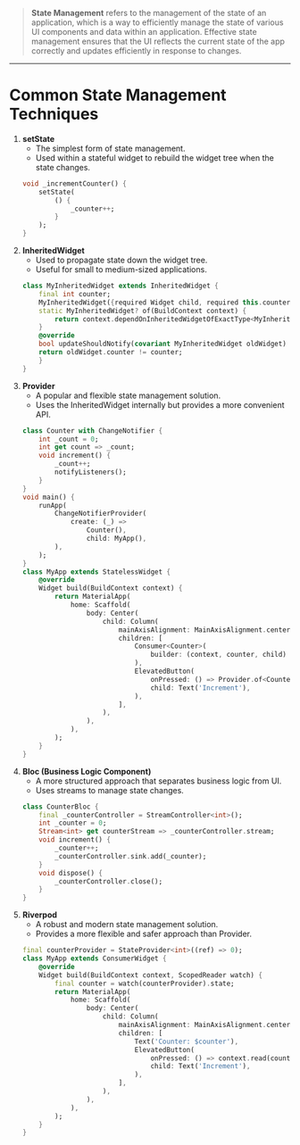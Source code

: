 > **State Management** refers to the management of the state of an application, which is a way to efficiently manage the state of various UI components and data within an application. Effective state management ensures that the UI reflects the current state of the app correctly and updates efficiently in response to changes.
---
# Common State Management Techniques
1. **setState**
	- The simplest form of state management.
	- Used within a stateful widget to rebuild the widget tree when the state changes.
	```dart
	void _incrementCounter() {
		setState(
			() {
				_counter++;
			}
		);
	}
	```
2.  **InheritedWidget**
	- Used to propagate state down the widget tree.
	- Useful for small to medium-sized applications.
	```dart
	class MyInheritedWidget extends InheritedWidget {
		final int counter;
		MyInheritedWidget({required Widget child, required this.counter}) : super(child: child);    
		static MyInheritedWidget? of(BuildContext context) {     
			return context.dependOnInheritedWidgetOfExactType<MyInheritedWidget>();   
		}    
		@override   
		bool updateShouldNotify(covariant MyInheritedWidget oldWidget) {     
		return oldWidget.counter != counter;   
		} 
	}
	```
3. **Provider**
	- A popular and flexible state management solution.
	- Uses the InheritedWidget internally but provides a more convenient API.
	```dart
	class Counter with ChangeNotifier {
		int _count = 0;    
		int get count => _count;    
		void increment() {     
			_count++;     
			notifyListeners();   
		} 
	}  
	void main() {
		runApp(  
			ChangeNotifierProvider(       
				create: (_) => 
					Counter(),       
					child: MyApp(),     
			),
		); 
	}
	class MyApp extends StatelessWidget {   
		@override   
		Widget build(BuildContext context) {     
			return MaterialApp(       
				home: Scaffold(         
					body: Center(           
						child: Column(             
							mainAxisAlignment: MainAxisAlignment.center,             
							children: [               
								Consumer<Counter>(                
									builder: (context, counter, child) => Text('Counter: ${counter.count}'),
								),   
								ElevatedButton(                 
									onPressed: () => Provider.of<Counter>(context, listen: false).increment(), 
									child: Text('Increment'), 
								),             
							],           
						),         
					),    
				),   
			);   
		} 
	}
	```
4. **Bloc (Business Logic Component)**
    - A more structured approach that separates business logic from UI.
    - Uses streams to manage state changes.
    ```dart
	class CounterBloc {   
		final _counterController = StreamController<int>();   
		int _counter = 0;    
		Stream<int> get counterStream => _counterController.stream;    
		void increment() {     
			_counter++;     
			_counterController.sink.add(_counter);   
		}    
		void dispose() {     
			_counterController.close();   
		} 
	}
	```
5. **Riverpod**
    - A robust and modern state management solution.
    - Provides a more flexible and safer approach than Provider.
	```dart
	final counterProvider = StateProvider<int>((ref) => 0);  
	class MyApp extends ConsumerWidget {   
		@override   
		Widget build(BuildContext context, ScopedReader watch) {     
			final counter = watch(counterProvider).state;      
			return MaterialApp(       
				home: Scaffold(         
					body: Center(           
						child: Column(             
							mainAxisAlignment: MainAxisAlignment.center,             
							children: [               
								Text('Counter: $counter'),               
								ElevatedButton(                 
									onPressed: () => context.read(counterProvider).state++,                 
									child: Text('Increment'),               
								),             
							],          
						),         
					),       
				),     
			);   
		} 
	}
	```